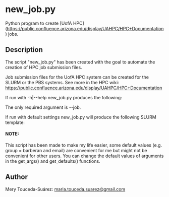 # new_job.py
Python program to create [UofA HPC] (https://public.confluence.arizona.edu/display/UAHPC/HPC+Documentation) jobs. 

## Description
The script "new_job.py" has been created with the goal to automate the creation of HPC job submission files. 

Job submission files for the UofA HPC system can be created for the SLURM or the PBS systems. 
See more in the HPC wiki: https://public.confluence.arizona.edu/display/UAHPC/HPC+Documentation

If run with -h|--help new_job.py produces the following: 


The only required argument is --job. 

If run with default settings new_job.py will produce the following SLURM template: 


#### NOTE: 
This script has been made to make my life easier, some default values (e.g. group = barberan and email) are convenient for me but might not be convenient for other users. You can change the default values of arguments in the get_args() and get_defaults() functions. 

## Author
Mery Touceda-Suárez: maria.touceda.suarez@gmail.com
